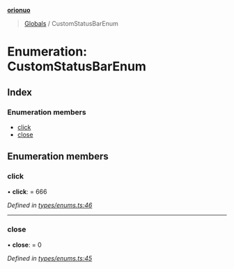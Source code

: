 **[orionuo](../README.md)**

> [Globals](../globals.md) / CustomStatusBarEnum

# Enumeration: CustomStatusBarEnum

## Index

### Enumeration members

* [click](customstatusbarenum.md#click)
* [close](customstatusbarenum.md#close)

## Enumeration members

### click

•  **click**:  = 666

*Defined in [types/enums.ts:46](https://github.com/msviha/orionuo/blob/ff1a9e9/src/types/enums.ts#L46)*

___

### close

•  **close**:  = 0

*Defined in [types/enums.ts:45](https://github.com/msviha/orionuo/blob/ff1a9e9/src/types/enums.ts#L45)*
